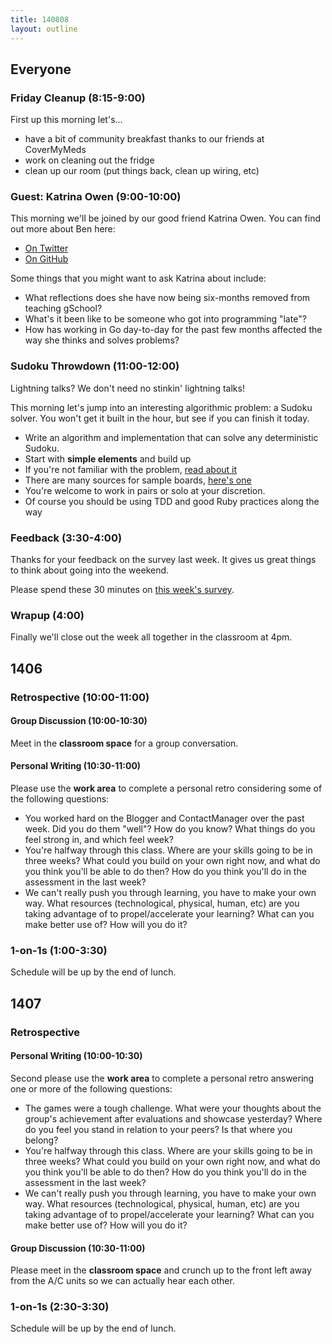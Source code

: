 ```yaml
---
title: 140808
layout: outline
---
```


## Everyone

### Friday Cleanup (8:15-9:00)

First up this morning let's...

* have a bit of community breakfast thanks to our friends at CoverMyMeds
* work on cleaning out the fridge
* clean up our room (put things back, clean up wiring, etc)

### Guest: Katrina Owen (9:00-10:00)

This morning we'll be joined by our good friend Katrina Owen. You can
find out more about Ben here:

* [On Twitter](https://twitter.com/kytrinyx)
* [On GitHub](https://github.com/kytrinyx)

Some things that you might want to ask Katrina about include:

* What reflections does she have now being six-months removed from teaching
gSchool?
* What's it been like to be someone who got into programming "late"?
* How has working in Go day-to-day for the past few months affected the way
she thinks and solves problems?

### Sudoku Throwdown (11:00-12:00)

Lightning talks? We don't need no stinkin' lightning talks!

This morning let's jump into an interesting algorithmic problem: a Sudoku solver. You won't get it built in the hour, but see if you can finish it today.

* Write an algorithm and implementation that can solve any deterministic Sudoku.
* Start with **simple elements** and build up
* If you're not familiar with the problem, [read about it](http://en.wikipedia.org/wiki/Sudoku)
* There are many sources for sample boards, [here's one](http://www.nikoli.com/en/puzzles/sudoku/)
* You're welcome to work in pairs or solo at your discretion.
* Of course you should be using TDD and good Ruby practices along the way

### Feedback (3:30-4:00)

Thanks for your feedback on the survey last week. It gives us great things
to think about going into the weekend.

Please spend these 30 minutes on
[this week's survey]().

### Wrapup (4:00)

Finally we'll close out the week all together in the classroom at 4pm.

## 1406

### Retrospective (10:00-11:00)

#### Group Discussion (10:00-10:30)

Meet in the **classroom space** for a group conversation.

#### Personal Writing (10:30-11:00)

Please use the **work area** to complete a personal retro considering some
of the following questions:

* You worked hard on the Blogger and ContactManager over the past week. Did you do them "well"? How do you know? What things do you feel strong in, and which feel week?
* You're halfway through this class. Where are your skills going to be in three weeks? What could you build on your own right now, and what do you think you'll be able to do then? How do you think you'll do in the assessment in the last week?
* We can't really push you through learning, you have to make your own way. What resources (technological, physical, human, etc) are you taking advantage of to propel/accelerate your learning? What can you make better use of? How will you do it?

### 1-on-1s (1:00-3:30)

Schedule will be up by the end of lunch.

## 1407

### Retrospective

#### Personal Writing (10:00-10:30)

Second please use the **work area** to complete a personal retro answering one
or more of the following questions:

* The games were a tough challenge. What were your thoughts about the group's achievement after evaluations and showcase yesterday? Where do you feel you stand in relation to your peers? Is that where you belong?
* You're halfway through this class. Where are your skills going to be in three weeks? What could you build on your own right now, and what do you think you'll be able to do then? How do you think you'll do in the assessment in the last week?
* We can't really push you through learning, you have to make your own way. What resources (technological, physical, human, etc) are you taking advantage of to propel/accelerate your learning? What can you make better use of? How will you do it?

#### Group Discussion (10:30-11:00)

Please meet in the **classroom space** and crunch up to the front left
away from the A/C units so we can actually hear each other.

### 1-on-1s (2:30-3:30)

Schedule will be up by the end of lunch.